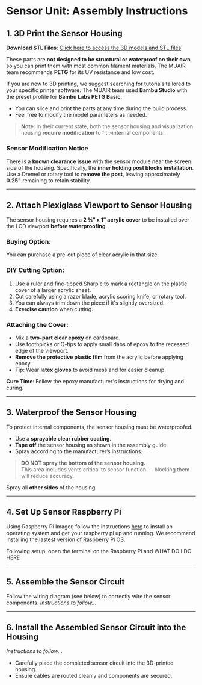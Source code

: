 # Sensor Unit: Assembly Instructions

## 1. 3D Print the Sensor Housing

**Download STL Files**: [Click here to access the 3D models and STL files](sensor-unit/stl/sensor_housing.stl)

These parts are **not designed to be structural or waterproof on their own**, so you can print them with most common filament materials. The MUAIR team recommends **PETG** for its UV resistance and low cost.

If you are new to 3D printing, we suggest searching for tutorials tailored to your specific printer software. The MUAIR team used **Bambu Studio** with the preset profile for **Bambu Labs PETG Basic**.

- You can slice and print the parts at any time during the build process.
- Feel free to modify the model parameters as needed.

>**Note**: In their current state, both the sensor housing and visualization housing **require modification** to fit >internal components.

### Sensor Modification Notice

There is a **known clearance issue** with the sensor module near the screen side of the housing. Specifically, the **inner holding post blocks installation**. Use a Dremel or rotary tool to **remove the post**, leaving approximately **0.25"** remaining to retain stability.

---

## 2. Attach Plexiglass Viewport to Sensor Housing

The sensor housing requires a **2 ¾” x 1” acrylic cover** to be installed over the LCD viewport **before waterproofing**.

### Buying Option:
You can purchase a pre-cut piece of clear acrylic in that size.

### DIY Cutting Option:
1. Use a ruler and fine-tipped Sharpie to mark a rectangle on the plastic cover of a larger acrylic sheet.
2. Cut carefully using a razor blade, acrylic scoring knife, or rotary tool.
3. You can always trim down the piece if it's slightly oversized.
4. **Exercise caution** when cutting.

### Attaching the Cover:
- Mix a **two-part clear epoxy** on cardboard.
- Use toothpicks or Q-tips to apply small dabs of epoxy to the recessed edge of the viewport.
- **Remove the protective plastic film** from the acrylic before applying epoxy.
- Tip: Wear **latex gloves** to avoid mess and for easier cleanup.

 **Cure Time**: Follow the epoxy manufacturer's instructions for drying and curing.

---

## 3. Waterproof the Sensor Housing

To protect internal components, the sensor housing must be waterproofed.

- Use a **sprayable clear rubber coating**.
- **Tape off** the sensor housing as shown in the assembly guide.
- Spray according to the manufacturer’s instructions.

> **DO NOT spray the bottom of the sensor housing.**  
> This area includes vents critical to sensor function — blocking them will reduce accuracy.

Spray all **other sides** of the housing.

---

## 4. Set Up Sensor Raspberry Pi

Using Raspberry Pi Imager, follow the instructions [here](https://www.raspberrypi.com/documentation/computers/getting-started.html#installing-the-operating-system) to install an operating system and get your raspberry pi up and running. We recommend installing the lastest version of Raspberry Pi OS. 

Following setup, open the terminal on the Raspberry Pi and WHAT DO I DO HERE

---

## 5. Assemble the Sensor Circuit

Follow the wiring diagram (see below) to correctly wire the sensor components.
*Instructions to follow...*



---

## 6. Install the Assembled Sensor Circuit into the Housing

*Instructions to follow...*

- Carefully place the completed sensor circuit into the 3D-printed housing.
- Ensure cables are routed cleanly and components are secured.
